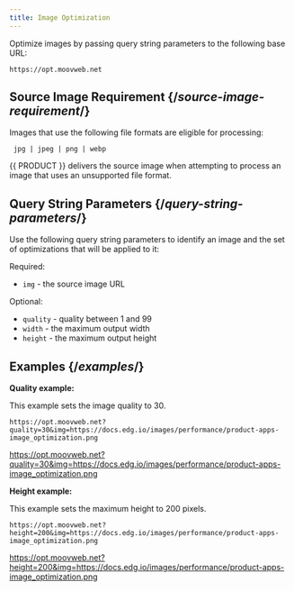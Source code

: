 ```yaml
---
title: Image Optimization
---
```


Optimize images by passing query string parameters to the following base URL:

```
https://opt.moovweb.net
```

## Source Image Requirement {/*source-image-requirement*/}

Images that use the following file formats are eligible for processing:

` jpg | jpeg | png | webp`

<Callout type="info">

  {{ PRODUCT }} delivers the source image when attempting to process an image that uses an unsupported file format.

</Callout>

## Query String Parameters {/*query-string-parameters*/}
Use the following query string parameters to identify an image and the set of optimizations that will be applied to it:

Required:

- `img` - the source image URL

Optional:

- `quality` - quality between 1 and 99
- `width` - the maximum output width
- `height` - the maximum output height

## Examples {/*examples*/}

**Quality example:**

This example sets the image quality to 30.

```
https://opt.moovweb.net?quality=30&img=https://docs.edg.io/images/performance/product-apps-image_optimization.png
```

https://opt.moovweb.net?quality=30&img=https://docs.edg.io/images/performance/product-apps-image_optimization.png

**Height example:**

This example sets the maximum height to 200 pixels.

```
https://opt.moovweb.net?height=200&img=https://docs.edg.io/images/performance/product-apps-image_optimization.png
```

https://opt.moovweb.net?height=200&img=https://docs.edg.io/images/performance/product-apps-image_optimization.png

